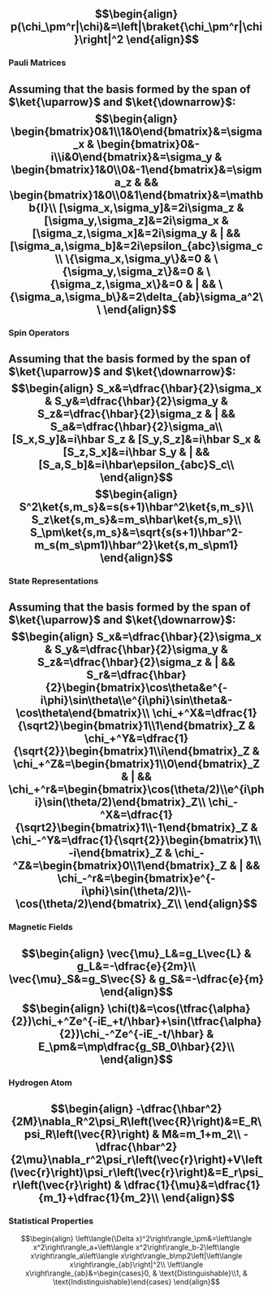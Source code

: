 $$\begin{align}
p(\chi_\pm^r|\chi)&=\left|\braket{\chi_\pm^r|\chi}\right|^2
\end{align}$$
---
### Pauli Matrices
Assuming that the basis formed by the span of $\ket{\uparrow}$ and $\ket{\downarrow}$:
$$\begin{align}
\begin{bmatrix}0&1\\1&0\end{bmatrix}&=\sigma_x &
\begin{bmatrix}0&-i\\i&0\end{bmatrix}&=\sigma_y &
\begin{bmatrix}1&0\\0&-1\end{bmatrix}&=\sigma_z &  &&
\begin{bmatrix}1&0\\0&1\end{bmatrix}&=\mathbb{I}\\
[\sigma_x,\sigma_y]&=2i\sigma_z &
[\sigma_y,\sigma_z]&=2i\sigma_x &
[\sigma_z,\sigma_x]&=2i\sigma_y & | &&
[\sigma_a,\sigma_b]&=2i\epsilon_{abc}\sigma_c\\
\{\sigma_x,\sigma_y\}&=0 &
\{\sigma_y,\sigma_z\}&=0 &
\{\sigma_z,\sigma_x\}&=0 & | &&
\{\sigma_a,\sigma_b\}&=2\delta_{ab}\sigma_a^2\\
\end{align}$$
---
### Spin Operators
Assuming that the basis formed by the span of $\ket{\uparrow}$ and $\ket{\downarrow}$:
$$\begin{align}
S_x&=\dfrac{\hbar}{2}\sigma_x & 
S_y&=\dfrac{\hbar}{2}\sigma_y & 
S_z&=\dfrac{\hbar}{2}\sigma_z & | &&
S_a&=\dfrac{\hbar}{2}\sigma_a\\
[S_x,S_y]&=i\hbar S_z &
[S_y,S_z]&=i\hbar S_x &
[S_z,S_x]&=i\hbar S_y & | &&
[S_a,S_b]&=i\hbar\epsilon_{abc}S_c\\
\end{align}$$
$$\begin{align}
S^2\ket{s,m_s}&=s(s+1)\hbar^2\ket{s,m_s}\\
S_z\ket{s,m_s}&=m_s\hbar\ket{s,m_s}\\
S_\pm\ket{s,m_s}&=\sqrt{s(s+1)\hbar^2-m_s(m_s\pm1)\hbar^2}\ket{s,m_s\pm1}
\end{align}$$
---
### State Representations
Assuming that the basis formed by the span of $\ket{\uparrow}$ and $\ket{\downarrow}$:
$$\begin{align}
S_x&=\dfrac{\hbar}{2}\sigma_x & 
S_y&=\dfrac{\hbar}{2}\sigma_y & 
S_z&=\dfrac{\hbar}{2}\sigma_z & | &&
S_r&=\dfrac{\hbar}{2}\begin{bmatrix}\cos\theta&e^{-i\phi}\sin\theta\\e^{i\phi}\sin\theta&-\cos\theta\end{bmatrix}\\
\chi_+^X&=\dfrac{1}{\sqrt2}\begin{bmatrix}1\\1\end{bmatrix}_Z & 
\chi_+^Y&=\dfrac{1}{\sqrt{2}}\begin{bmatrix}1\\i\end{bmatrix}_Z & 
\chi_+^Z&=\begin{bmatrix}1\\0\end{bmatrix}_Z & | &&
\chi_+^r&=\begin{bmatrix}\cos(\theta/2)\\e^{i\phi}\sin(\theta/2)\end{bmatrix}_Z\\
\chi_-^X&=\dfrac{1}{\sqrt2}\begin{bmatrix}1\\-1\end{bmatrix}_Z & 
\chi_-^Y&=\dfrac{1}{\sqrt{2}}\begin{bmatrix}1\\ -i\end{bmatrix}_Z & 
\chi_-^Z&=\begin{bmatrix}0\\1\end{bmatrix}_Z & | &&
\chi_-^r&=\begin{bmatrix}e^{-i\phi}\sin(\theta/2)\\-\cos(\theta/2)\end{bmatrix}_Z\\
\end{align}$$
---
### Magnetic Fields
$$\begin{align}
\vec{\mu}_L&=g_L\vec{L} & g_L&=-\dfrac{e}{2m}\\
\vec{\mu}_S&=g_S\vec{S} & g_S&=-\dfrac{e}{m}
\end{align}$$
$$\begin{align}
\chi(t)&=\cos(\tfrac{\alpha}{2})\chi_+^Ze^{-iE_+t/\hbar}+\sin(\tfrac{\alpha}{2})\chi_-^Ze^{-iE_-t/\hbar} &
E_\pm&=\mp\dfrac{g_SB_0\hbar}{2}\\
\end{align}$$
---
### Hydrogen Atom
$$\begin{align}
-\dfrac{\hbar^2}{2M}\nabla_R^2\psi_R\left(\vec{R}\right)&=E_R\psi_R\left(\vec{R}\right) & M&=m_1+m_2\\
-\dfrac{\hbar^2}{2\mu}\nabla_r^2\psi_r\left(\vec{r}\right)+V\left(\vec{r}\right)\psi_r\left(\vec{r}\right)&=E_r\psi_r\left(\vec{r}\right) & \dfrac{1}{\mu}&=\dfrac{1}{m_1}+\dfrac{1}{m_2}\\
\end{align}$$
---
### Statistical Properties
$$\begin{align}
\left\langle(\Delta x)^2\right\rangle_\pm&=\left\langle x^2\right\rangle_a+\left\langle x^2\right\rangle_b-2\left\langle x\right\rangle_a\left\langle x\right\rangle_b\mp2\left|\left\langle x\right\rangle_{ab}\right|^2\\
\left\langle x\right\rangle_{ab}&=\begin{cases}0, & \text{Distinguishable}\\1, & \text{Indistinguishable}\end{cases}
\end{align}$$

